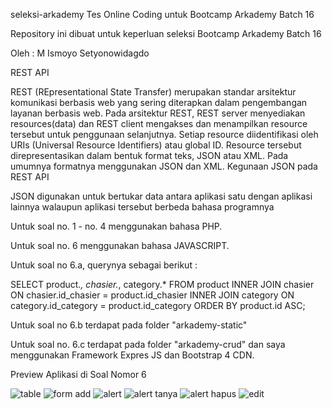 seleksi-arkademy
Tes Online Coding untuk Bootcamp Arkademy Batch 16

Repository ini dibuat untuk keperluan seleksi Bootcamp Arkademy Batch 16

Oleh : M Ismoyo Setyonowidagdo

REST API

REST (REpresentational State Transfer) merupakan standar arsitektur komunikasi berbasis web yang sering diterapkan dalam pengembangan layanan berbasis web. Pada arsitektur REST, REST server menyediakan resources(data) dan REST client mengakses dan menampilkan resource tersebut untuk penggunaan selanjutnya. Setiap resource diidentifikasi oleh URIs (Universal Resource Identifiers) atau global ID. Resource tersebut direpresentasikan dalam bentuk format teks, JSON atau XML. Pada umumnya formatnya menggunakan JSON dan XML. Kegunaan JSON pada REST API

JSON digunakan untuk bertukar data antara aplikasi satu dengan aplikasi lainnya walaupun aplikasi tersebut berbeda bahasa programnya

Untuk soal no. 1 - no. 4 menggunakan bahasa PHP.

Untuk soal no. 6 menggunakan bahasa JAVASCRIPT.

Untuk soal no 6.a, querynya sebagai berikut :

SELECT product.*, chasier.*, category.* FROM product INNER JOIN chasier ON chasier.id_chasier = product.id_chasier INNER JOIN category ON category.id_category = product.id_category ORDER BY product.id ASC;

Untuk soal no 6.b terdapat pada folder "arkademy-static"

Untuk soal no. 6.c terdapat pada folder "arkademy-crud" dan saya menggunakan Framework Expres JS dan Bootstrap 4 CDN.

Preview Aplikasi di Soal Nomor 6

![table](https://user-images.githubusercontent.com/63132957/79634693-618e1380-8196-11ea-961a-9a8d3bfd1d54.png)
![form add](https://user-images.githubusercontent.com/63132957/79634697-64890400-8196-11ea-9c94-8bf57541725a.png)
![alert](https://user-images.githubusercontent.com/63132957/79634702-6b177b80-8196-11ea-8939-33776e4fb557.png)
![alert tanya](https://user-images.githubusercontent.com/63132957/79634722-8aaea400-8196-11ea-9ec8-d271e6427359.png)
![alert hapus](https://user-images.githubusercontent.com/63132957/79634725-8da99480-8196-11ea-9227-79c9eda9d320.png)
![edit](https://user-images.githubusercontent.com/63132957/79634728-926e4880-8196-11ea-91f3-41cd4c08173d.png)

